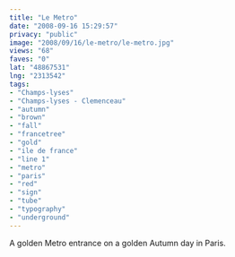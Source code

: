 ```yaml
---
title: "Le Metro"
date: "2008-09-16 15:29:57"
privacy: "public"
image: "2008/09/16/le-metro/le-metro.jpg"
views: "68"
faves: "0"
lat: "48867531"
lng: "2313542"
tags:
- "Champs-lyses"
- "Champs-lyses - Clemenceau"
- "autumn"
- "brown"
- "fall"
- "francetree"
- "gold"
- "ile de france"
- "line 1"
- "metro"
- "paris"
- "red"
- "sign"
- "tube"
- "typography"
- "underground"
---
```

A golden Metro entrance on a golden Autumn day in Paris.<a href="/photos/2008/09/16/le-metro"></a>
